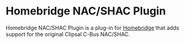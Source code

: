 Homebridge NAC/SHAC Plugin
================

Homebridge NAC/SHAC Plugin is a plug-in for [Homebridge](https://github.com/homebridge/homebridge)
that adds support for the original Clipsal C-Bus NAC/SHAC.